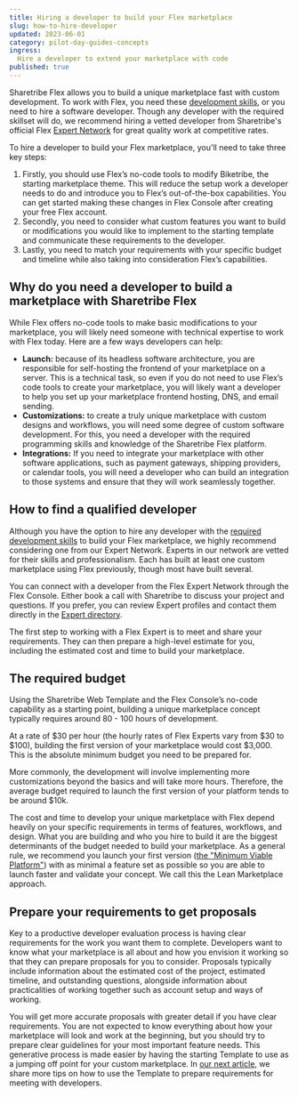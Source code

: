 ```yaml
---
title: Hiring a developer to build your Flex marketplace
slug: how-to-hire-developer
updated: 2023-06-01
category: pilot-day-guides-concepts
ingress:
  Hire a developer to extend your marketplace with code
published: true
---
```


Sharetribe Flex allows you to build a unique marketplace fast with custom development. To work with Flex, you need these [development skills](https://www.sharetribe.com/docs/introduction/development-skills/), or you need to hire a software developer. Though any developer with the required skillset will do, we recommend hiring a vetted developer from Sharetribe's official Flex [Expert Network](https://www.sharetribe.com/experts/) for great quality work at competitive rates. 

To hire a developer to build your Flex marketplace, you'll need to take three key steps:

1. Firstly, you should use Flex’s no-code tools to modify Biketribe, the starting marketplace theme. This will reduce the setup work a developer needs to do and introduce you to Flex’s out-of-the-box capabilities. You can get started making these changes in Flex Console after creating your free Flex account. 
2. Secondly, you need to consider what custom features you want to build or modifications you would like to implement to the starting template and communicate these requirements to the developer. 
3. Lastly, you need to match your requirements with your specific budget and timeline while also taking into consideration Flex’s capabilities.

## Why do you need a developer to build a marketplace with Sharetribe Flex

While Flex offers no-code tools to make basic modifications to your marketplace, you will likely need someone with technical expertise to work with Flex today. Here are a few ways developers can help:


- **Launch:** because of its headless software architecture, you are responsible for self-hosting the frontend of your marketplace on a server. This is a technical task, so even if you do not need to use Flex’s code tools to create your marketplace, you will likely want a developer to help you set up your marketplace frontend hosting, DNS, and email sending. 
- **Customizations:** to create a truly unique marketplace with custom designs and workflows, you will need some degree of custom software development. For this, you need a developer with the required programming skills and knowledge of the Sharetribe Flex platform.
- **Integrations:** If you need to integrate your marketplace with other software applications, such as payment gateways, shipping providers, or calendar tools, you will need a developer who can build an integration to those systems and ensure that they will work seamlessly together.

## How to find a qualified developer 

Although you have the option to hire any developer with the [required development skills](https://www.sharetribe.com/docs/introduction/development-skills/) to build your Flex marketplace, we highly recommend considering one from our Expert Network. Experts in our network are vetted for their skills and professionalism. Each has built at least one custom marketplace using Flex previously, though most have built several. 

You can connect with a developer from the Flex Expert Network through the Flex Console. Either book a call with Sharetribe to discuss your project and questions. If you prefer, you can review Expert profiles and contact them directly in the [Expert directory](https://www.sharetribe.com/experts/). 

The first step to working with a Flex Expert is to meet and share your requirements. They can then prepare a high-level estimate for you, including the estimated cost and time to build your marketplace.

## The required budget

Using the Sharetribe Web Template and the Flex Console’s no-code capability as a starting point, building a unique marketplace concept typically requires around 80 - 100 hours of development.

At a rate of $30 per hour (the hourly rates of Flex Experts vary from $30 to $100), building the first version of your marketplace would cost $3,000. This is the absolute minimum budget you need to be prepared for. 

More commonly, the development will involve implementing more customizations beyond the basics and will take more hours. Therefore, the average budget required to launch the first version of your platform tends to be around $10k.

The cost and time to develop your unique marketplace with Flex depend heavily on your specific requirements in terms of features, workflows, and design. What you are building and who you hire to build it are the biggest determinants of the budget needed to build your marketplace. As a general rule, we recommend you launch your first version ([the "Minimum Viable Platform"](https://www.sharetribe.com/academy/how-to-build-a-minimum-viable-platform/)) with as minimal a feature set as possible so you are able to launch faster and validate your concept. We call this the Lean Marketplace approach.

## Prepare your requirements to get proposals

Key to a productive developer evaluation process is having clear requirements for the work you want them to complete. Developers want to know what your marketplace is all about and how you envision it working so that they can prepare proposals for you to consider. Proposals typically include information about the estimated cost of the project, estimated timeline, and outstanding questions, alongside information about practicalities of working together such as account setup and ways of working. 

You will get more accurate proposals with greater detail if you have clear requirements. You are not expected to know everything about how your marketplace will look and work at the beginning, but you should try to prepare clear guidelines for your most important feature needs. This generative process is made easier by having the starting Template to use as a jumping off point for your custom marketplace. In [our next article,](https://www.sharetribe.com/docs/operator-guides/how-to-prepare-requirements-for-developer) we share more tips on how to use the Template to prepare requirements for meeting with developers. 
